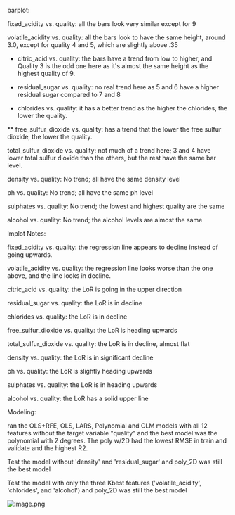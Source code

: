 barplot:


fixed_acidity vs. quality: all the bars look very similar except for 9 

volatile_acidity vs. quality: all the bars look to have the same height, around 3.0, except for quality 4 and 5, which are slightly above .35

* citric_acid vs. quality: the bars have a trend from low to higher, and Quality 3 is the odd one here as it's almost the same height as the highest quality of 9. 

* residual_sugar vs. quality: no real trend here as 5 and 6 have a higher residual sugar compared to 7 and 8

* chlorides vs. quality: it has a better trend as the higher the chlorides, the lower the quality.

** free_sulfur_dioxide vs. quality: has a trend that the lower the free sulfur dioxide, the lower the quality. 

total_sulfur_dioxide vs. quality: not much of a trend here; 3 and 4 have lower total sulfur dioxide than the others, but the rest have the same bar level.

density vs. quality: No trend; all have the same density level

ph vs. quality: No trend; all have the same ph level

sulphates vs. quality: No trend; the lowest and highest quality are the same

alcohol vs. quality: No trend; the alcohol levels are almost the same






lmplot Notes:

fixed_acidity vs. quality: the regression line appears to decline instead of going upwards. 

volatile_acidity vs. quality: the regression line looks worse than the one above, and the line looks in decline. 

citric_acid vs. quality: the LoR is going in the upper direction

residual_sugar vs. quality: the LoR is in decline

chlorides vs. quality: the LoR is in decline

free_sulfur_dioxide vs. quality: the LoR is heading upwards

total_sulfur_dioxide vs. quality: the LoR is in decline, almost flat

density vs. quality: the LoR is in significant decline

ph vs. quality: the LoR is slightly heading upwards

sulphates vs. quality: the LoR is in heading upwards

alcohol vs. quality: the LoR has a solid upper line



Modeling:

ran the OLS+RFE, OLS, LARS, Polynomial and GLM models with all 12 features without the target variable "quality" and the best model was the polynomial with 2 degrees. The poly w/2D had the lowest RMSE in train and validate and the highest R2.


Test the model without 'density' and 'residual_sugar' and poly_2D was still the best model

Test the model with only the three Kbest features ('volatile_acidity', 'chlorides', and 'alcohol') and poly_2D was still the best model

![image.png](attachment:0c335567-e306-47c3-bec9-344e3cdab21d.png)